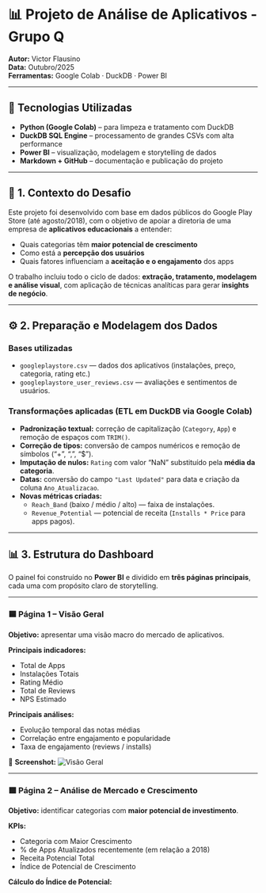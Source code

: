 # 📊 Projeto de Análise de Aplicativos - Grupo Q

**Autor:** Victor Flausino  
**Data:** Outubro/2025  
**Ferramentas:** Google Colab · DuckDB · Power BI  


---

## 🧰  Tecnologias Utilizadas
- **Python (Google Colab)** – para limpeza e tratamento com DuckDB  
- **DuckDB SQL Engine** – processamento de grandes CSVs com alta performance  
- **Power BI** – visualização, modelagem e storytelling de dados  
- **Markdown + GitHub** – documentação e publicação do projeto  


---

## 🧠 1. Contexto do Desafio

Este projeto foi desenvolvido com base em dados públicos do Google Play Store (até agosto/2018), com o objetivo de apoiar a diretoria de uma empresa de **aplicativos educacionais** a entender:

- Quais categorias têm **maior potencial de crescimento**  
- Como está a **percepção dos usuários**  
- Quais fatores influenciam a **aceitação e o engajamento** dos apps  

O trabalho incluiu todo o ciclo de dados: **extração, tratamento, modelagem e análise visual**, com aplicação de técnicas analíticas para gerar **insights de negócio**.

---

## ⚙️ 2. Preparação e Modelagem dos Dados

### Bases utilizadas
- `googleplaystore.csv` — dados dos aplicativos (instalações, preço, categoria, rating etc.)  
- `googleplaystore_user_reviews.csv` — avaliações e sentimentos de usuários.  

### Transformações aplicadas (ETL em DuckDB via Google Colab)
- **Padronização textual:** correção de capitalização (`Category`, `App`) e remoção de espaços com `TRIM()`.  
- **Correção de tipos:** conversão de campos numéricos e remoção de símbolos (“+”, “,”, “$”).  
- **Imputação de nulos:** `Rating` com valor “NaN” substituído pela **média da categoria**.  
- **Datas:** conversão do campo `"Last Updated"` para data e criação da coluna `Ano_Atualizacao`.  
- **Novas métricas criadas:**
  - `Reach_Band` (baixo / médio / alto) — faixa de instalações.  
  - `Revenue_Potential` — potencial de receita (`Installs * Price` para apps pagos).  

---

## 📊 3. Estrutura do Dashboard

O painel foi construído no **Power BI** e dividido em **três páginas principais**, cada uma com propósito claro de storytelling.

---

### 🟦 Página 1 – Visão Geral
**Objetivo:** apresentar uma visão macro do mercado de aplicativos.

**Principais indicadores:**
- Total de Apps  
- Instalações Totais  
- Rating Médio  
- Total de Reviews  
- NPS Estimado  

**Principais análises:**
- Evolução temporal das notas médias  
- Correlação entre engajamento e popularidade  
- Taxa de engajamento (reviews / installs)  

📸 **Screenshot:**
![Visão Geral](<img width="929" height="518" alt="pagina1" src="https://github.com/user-attachments/assets/c32ae698-b8c9-4892-a758-06ee4ac60300" />)

---

### 🟩 Página 2 – Análise de Mercado e Crescimento
**Objetivo:** identificar categorias com **maior potencial de investimento**.

**KPIs:**
- Categoria com Maior Crescimento  
- % de Apps Atualizados recentemente (em relação a 2018)  
- Receita Potencial Total  
- Índice de Potencial de Crescimento  

**Cálculo do Índice de Potencial:**
